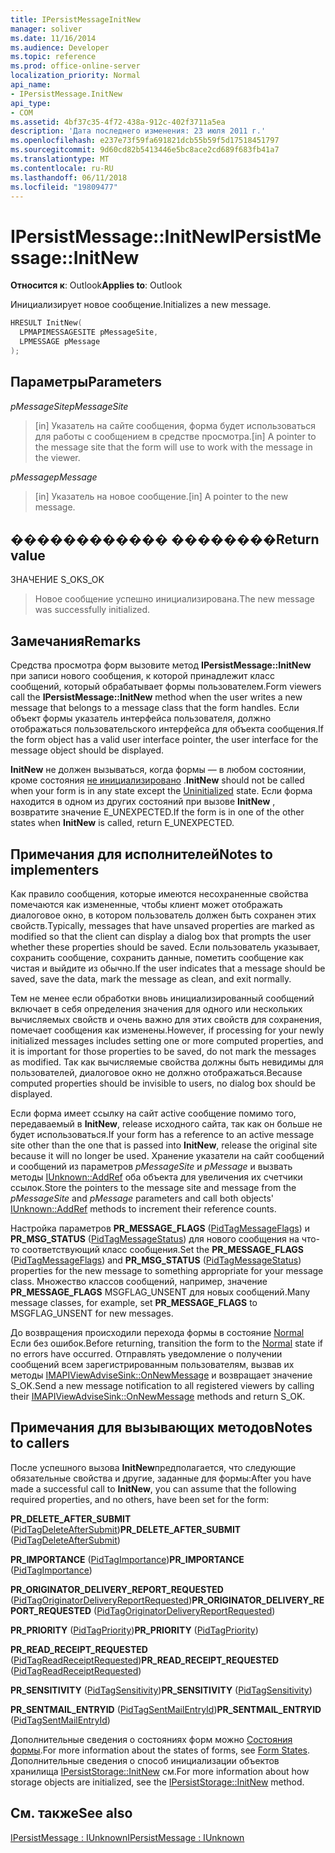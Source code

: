 ```yaml
---
title: IPersistMessageInitNew
manager: soliver
ms.date: 11/16/2014
ms.audience: Developer
ms.topic: reference
ms.prod: office-online-server
localization_priority: Normal
api_name:
- IPersistMessage.InitNew
api_type:
- COM
ms.assetid: 4bf37c35-4f72-438a-912c-402f3711a5ea
description: 'Дата последнего изменения: 23 июля 2011 г.'
ms.openlocfilehash: e237e73f59fa691821dcb55b59f5d17518451797
ms.sourcegitcommit: 9d60cd82b5413446e5bc8ace2cd689f683fb41a7
ms.translationtype: MT
ms.contentlocale: ru-RU
ms.lasthandoff: 06/11/2018
ms.locfileid: "19809477"
---
```

# <a name="ipersistmessageinitnew"></a><span data-ttu-id="5ebd1-103">IPersistMessage::InitNew</span><span class="sxs-lookup"><span data-stu-id="5ebd1-103">IPersistMessage::InitNew</span></span>

  
  
<span data-ttu-id="5ebd1-104">**Относится к**: Outlook</span><span class="sxs-lookup"><span data-stu-id="5ebd1-104">**Applies to**: Outlook</span></span> 
  
<span data-ttu-id="5ebd1-105">Инициализирует новое сообщение.</span><span class="sxs-lookup"><span data-stu-id="5ebd1-105">Initializes a new message.</span></span>
  
```cpp
HRESULT InitNew(
  LPMAPIMESSAGESITE pMessageSite,
  LPMESSAGE pMessage
);
```

## <a name="parameters"></a><span data-ttu-id="5ebd1-106">Параметры</span><span class="sxs-lookup"><span data-stu-id="5ebd1-106">Parameters</span></span>

 <span data-ttu-id="5ebd1-107">_pMessageSite_</span><span class="sxs-lookup"><span data-stu-id="5ebd1-107">_pMessageSite_</span></span>
  
> <span data-ttu-id="5ebd1-108">[in] Указатель на сайте сообщения, форма будет использоваться для работы с сообщением в средстве просмотра.</span><span class="sxs-lookup"><span data-stu-id="5ebd1-108">[in] A pointer to the message site that the form will use to work with the message in the viewer.</span></span>
    
 <span data-ttu-id="5ebd1-109">_pMessage_</span><span class="sxs-lookup"><span data-stu-id="5ebd1-109">_pMessage_</span></span>
  
> <span data-ttu-id="5ebd1-110">[in] Указатель на новое сообщение.</span><span class="sxs-lookup"><span data-stu-id="5ebd1-110">[in] A pointer to the new message.</span></span>
    
## <a name="return-value"></a><span data-ttu-id="5ebd1-111">������������ ��������</span><span class="sxs-lookup"><span data-stu-id="5ebd1-111">Return value</span></span>

<span data-ttu-id="5ebd1-112">ЗНАЧЕНИЕ S_OK</span><span class="sxs-lookup"><span data-stu-id="5ebd1-112">S_OK</span></span> 
  
> <span data-ttu-id="5ebd1-113">Новое сообщение успешно инициализирована.</span><span class="sxs-lookup"><span data-stu-id="5ebd1-113">The new message was successfully initialized.</span></span>
    
## <a name="remarks"></a><span data-ttu-id="5ebd1-114">Замечания</span><span class="sxs-lookup"><span data-stu-id="5ebd1-114">Remarks</span></span>

<span data-ttu-id="5ebd1-115">Средства просмотра форм вызовите метод **IPersistMessage::InitNew** при записи нового сообщения, к которой принадлежит класс сообщений, который обрабатывает формы пользователем.</span><span class="sxs-lookup"><span data-stu-id="5ebd1-115">Form viewers call the **IPersistMessage::InitNew** method when the user writes a new message that belongs to a message class that the form handles.</span></span> <span data-ttu-id="5ebd1-116">Если объект формы указатель интерфейса пользователя, должно отображаться пользовательского интерфейса для объекта сообщения.</span><span class="sxs-lookup"><span data-stu-id="5ebd1-116">If the form object has a valid user interface pointer, the user interface for the message object should be displayed.</span></span> 
  
 <span data-ttu-id="5ebd1-117">**InitNew** не должен вызываться, когда формы — в любом состоянии, кроме состояния [не инициализировано](uninitialized-state.md) .</span><span class="sxs-lookup"><span data-stu-id="5ebd1-117">**InitNew** should not be called when your form is in any state except the [Uninitialized](uninitialized-state.md) state.</span></span> <span data-ttu-id="5ebd1-118">Если форма находится в одном из других состояний при вызове **InitNew** , возвратите значение E_UNEXPECTED.</span><span class="sxs-lookup"><span data-stu-id="5ebd1-118">If the form is in one of the other states when **InitNew** is called, return E_UNEXPECTED.</span></span> 
  
## <a name="notes-to-implementers"></a><span data-ttu-id="5ebd1-119">Примечания для исполнителей</span><span class="sxs-lookup"><span data-stu-id="5ebd1-119">Notes to implementers</span></span>

<span data-ttu-id="5ebd1-120">Как правило сообщения, которые имеются несохраненные свойства помечаются как измененные, чтобы клиент может отображать диалоговое окно, в котором пользователь должен быть сохранен этих свойств.</span><span class="sxs-lookup"><span data-stu-id="5ebd1-120">Typically, messages that have unsaved properties are marked as modified so that the client can display a dialog box that prompts the user whether these properties should be saved.</span></span> <span data-ttu-id="5ebd1-121">Если пользователь указывает, сохранить сообщение, сохранить данные, пометить сообщение как чистая и выйдите из обычно.</span><span class="sxs-lookup"><span data-stu-id="5ebd1-121">If the user indicates that a message should be saved, save the data, mark the message as clean, and exit normally.</span></span>
  
<span data-ttu-id="5ebd1-122">Тем не менее если обработки вновь инициализированный сообщений включает в себя определения значения для одного или нескольких вычисляемых свойств и очень важно для этих свойств для сохранения, помечает сообщения как изменены.</span><span class="sxs-lookup"><span data-stu-id="5ebd1-122">However, if processing for your newly initialized messages includes setting one or more computed properties, and it is important for those properties to be saved, do not mark the messages as modified.</span></span> <span data-ttu-id="5ebd1-123">Так как вычисляемые свойства должны быть невидимы для пользователей, диалоговое окно не должно отображаться.</span><span class="sxs-lookup"><span data-stu-id="5ebd1-123">Because computed properties should be invisible to users, no dialog box should be displayed.</span></span>
  
<span data-ttu-id="5ebd1-124">Если форма имеет ссылку на сайт active сообщение помимо того, передаваемый в **InitNew**, release исходного сайта, так как он больше не будет использоваться.</span><span class="sxs-lookup"><span data-stu-id="5ebd1-124">If your form has a reference to an active message site other than the one that is passed into **InitNew**, release the original site because it will no longer be used.</span></span> <span data-ttu-id="5ebd1-125">Хранение указатели на сайт сообщений и сообщений из параметров _pMessageSite_ и _pMessage_ и вызвать методы [IUnknown::AddRef](http://msdn.microsoft.com/library/b4316efd-73d4-4995-b898-8025a316ba63%28Office.15%29.aspx) оба объекта для увеличения их счетчики ссылок.</span><span class="sxs-lookup"><span data-stu-id="5ebd1-125">Store the pointers to the message site and message from the  _pMessageSite_ and  _pMessage_ parameters and call both objects' [IUnknown::AddRef](http://msdn.microsoft.com/library/b4316efd-73d4-4995-b898-8025a316ba63%28Office.15%29.aspx) methods to increment their reference counts.</span></span> 
  
<span data-ttu-id="5ebd1-126">Настройка параметров **PR_MESSAGE_FLAGS** ([PidTagMessageFlags](pidtagmessageflags-canonical-property.md)) и **PR_MSG_STATUS** ([PidTagMessageStatus](pidtagmessagestatus-canonical-property.md)) для нового сообщения на что-то соответствующий класс сообщения.</span><span class="sxs-lookup"><span data-stu-id="5ebd1-126">Set the **PR_MESSAGE_FLAGS** ([PidTagMessageFlags](pidtagmessageflags-canonical-property.md)) and **PR_MSG_STATUS** ([PidTagMessageStatus](pidtagmessagestatus-canonical-property.md)) properties for the new message to something appropriate for your message class.</span></span> <span data-ttu-id="5ebd1-127">Множество классов сообщений, например, значение **PR_MESSAGE_FLAGS** MSGFLAG_UNSENT для новых сообщений.</span><span class="sxs-lookup"><span data-stu-id="5ebd1-127">Many message classes, for example, set **PR_MESSAGE_FLAGS** to MSGFLAG_UNSENT for new messages.</span></span> 
  
<span data-ttu-id="5ebd1-128">До возвращения происходили перехода формы в состояние [Normal](normal-state.md) Если без ошибок.</span><span class="sxs-lookup"><span data-stu-id="5ebd1-128">Before returning, transition the form to the [Normal](normal-state.md) state if no errors have occurred.</span></span> <span data-ttu-id="5ebd1-129">Отправлять уведомление о получении сообщений всем зарегистрированным пользователям, вызвав их методы [IMAPIViewAdviseSink::OnNewMessage](imapiviewadvisesink-onnewmessage.md) и возвращает значение S_OK.</span><span class="sxs-lookup"><span data-stu-id="5ebd1-129">Send a new message notification to all registered viewers by calling their [IMAPIViewAdviseSink::OnNewMessage](imapiviewadvisesink-onnewmessage.md) methods and return S_OK.</span></span> 
  
## <a name="notes-to-callers"></a><span data-ttu-id="5ebd1-130">Примечания для вызывающих методов</span><span class="sxs-lookup"><span data-stu-id="5ebd1-130">Notes to callers</span></span>

<span data-ttu-id="5ebd1-131">После успешного вызова **InitNew**предполагается, что следующие обязательные свойства и другие, заданные для формы:</span><span class="sxs-lookup"><span data-stu-id="5ebd1-131">After you have made a successful call to **InitNew**, you can assume that the following required properties, and no others, have been set for the form:</span></span>
  
 <span data-ttu-id="5ebd1-132">**PR_DELETE_AFTER_SUBMIT** ([PidTagDeleteAfterSubmit](pidtagdeleteaftersubmit-canonical-property.md))</span><span class="sxs-lookup"><span data-stu-id="5ebd1-132">**PR_DELETE_AFTER_SUBMIT** ([PidTagDeleteAfterSubmit](pidtagdeleteaftersubmit-canonical-property.md))</span></span>
  
 <span data-ttu-id="5ebd1-133">**PR_IMPORTANCE** ([PidTagImportance](pidtagimportance-canonical-property.md))</span><span class="sxs-lookup"><span data-stu-id="5ebd1-133">**PR_IMPORTANCE** ([PidTagImportance](pidtagimportance-canonical-property.md))</span></span>
  
 <span data-ttu-id="5ebd1-134">**PR_ORIGINATOR_DELIVERY_REPORT_REQUESTED** ([PidTagOriginatorDeliveryReportRequested](pidtagoriginatordeliveryreportrequested-canonical-property.md))</span><span class="sxs-lookup"><span data-stu-id="5ebd1-134">**PR_ORIGINATOR_DELIVERY_REPORT_REQUESTED** ([PidTagOriginatorDeliveryReportRequested](pidtagoriginatordeliveryreportrequested-canonical-property.md))</span></span>
  
 <span data-ttu-id="5ebd1-135">**PR_PRIORITY** ([PidTagPriority](pidtagpriority-canonical-property.md))</span><span class="sxs-lookup"><span data-stu-id="5ebd1-135">**PR_PRIORITY** ([PidTagPriority](pidtagpriority-canonical-property.md))</span></span>
  
 <span data-ttu-id="5ebd1-136">**PR_READ_RECEIPT_REQUESTED** ([PidTagReadReceiptRequested](pidtagreadreceiptrequested-canonical-property.md))</span><span class="sxs-lookup"><span data-stu-id="5ebd1-136">**PR_READ_RECEIPT_REQUESTED** ([PidTagReadReceiptRequested](pidtagreadreceiptrequested-canonical-property.md))</span></span>
  
 <span data-ttu-id="5ebd1-137">**PR_SENSITIVITY** ([PidTagSensitivity](pidtagsensitivity-canonical-property.md))</span><span class="sxs-lookup"><span data-stu-id="5ebd1-137">**PR_SENSITIVITY** ([PidTagSensitivity](pidtagsensitivity-canonical-property.md))</span></span>
  
 <span data-ttu-id="5ebd1-138">**PR_SENTMAIL_ENTRYID** ([PidTagSentMailEntryId](pidtagsentmailentryid-canonical-property.md))</span><span class="sxs-lookup"><span data-stu-id="5ebd1-138">**PR_SENTMAIL_ENTRYID** ([PidTagSentMailEntryId](pidtagsentmailentryid-canonical-property.md))</span></span>
  
<span data-ttu-id="5ebd1-139">Дополнительные сведения о состояниях форм можно [Состояния формы](form-states.md).</span><span class="sxs-lookup"><span data-stu-id="5ebd1-139">For more information about the states of forms, see [Form States](form-states.md).</span></span> <span data-ttu-id="5ebd1-140">Дополнительные сведения о способ инициализации объектов хранилища [IPersistStorage::InitNew](http://msdn.microsoft.com/library/79caf1f6-d974-4aee-8563-eda4876a0a90%28Office.15%29.aspx) см.</span><span class="sxs-lookup"><span data-stu-id="5ebd1-140">For more information about how storage objects are initialized, see the [IPersistStorage::InitNew](http://msdn.microsoft.com/library/79caf1f6-d974-4aee-8563-eda4876a0a90%28Office.15%29.aspx) method.</span></span> 
  
## <a name="see-also"></a><span data-ttu-id="5ebd1-141">См. также</span><span class="sxs-lookup"><span data-stu-id="5ebd1-141">See also</span></span>



[<span data-ttu-id="5ebd1-142">IPersistMessage : IUnknown</span><span class="sxs-lookup"><span data-stu-id="5ebd1-142">IPersistMessage : IUnknown</span></span>](ipersistmessageiunknown.md)

